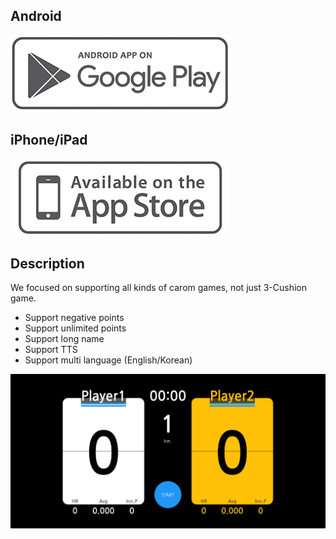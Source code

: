 

## Android

[![EZ Billiards Scoreboard](/img/play-store.png)](https://play.google.com/store/apps/details?id=net.devking.ezboard)

## iPhone/iPad

[![EZ Billiards Scoreboard](/img/app-store.png)](https://apps.apple.com/us/app/id1581291935)

## Description

We focused on supporting all kinds of carom games, not just 3-Cushion game.

- Support negative points
- Support unlimited points
- Support long name
- Support TTS
- Support multi language (English/Korean)

<img src="/screenshot/store-graphic-en.png" width="600">
